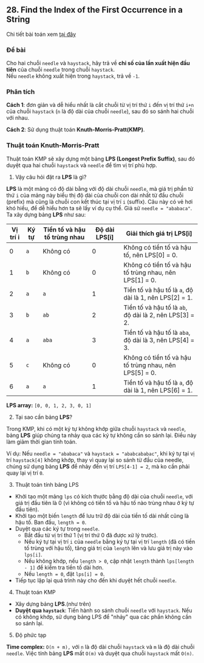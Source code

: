 ## 28. Find the Index of the First Occurrence in a String

Chi tiết bài toán xem [tại đây](https://leetcode.com/problems/find-the-index-of-the-first-occurrence-in-a-string/description)

### Đề bài

Cho hai chuỗi `needle` và `haystack`, hãy trả về **chỉ số của lần xuất hiện đầu tiên** của chuỗi `needle` trong chuỗi `haystack`.  
Nếu `needle` không xuất hiện trong `haystack`, trả về `-1`.

### Phân tích

**Cách 1**: đơn giản và dễ hiểu nhất là cắt chuỗi từ vị trí thứ `i` đến vị trí thứ `i+n` của chuỗi `haystack` (`n` là độ dài của chuỗi `needle`), sau đó so sánh hai chuỗi với nhau.

**Cách 2**: Sử dụng thuật toán **Knuth-Morris-Pratt(KMP)**.

### Thuật toán Knuth-Morris-Pratt
Thuật toán KMP sẽ xây dựng một bảng **LPS (Longest Prefix Suffix)**, sau đó duyệt qua hai chuỗi `haystack` và `needle` để tìm vị trí phù hợp.

1. Vậy câu hỏi đặt ra **LPS** là gì?

**LPS** là một mảng có độ dài bằng với độ dài chuỗi `needle`, mà giá trị phần tử thứ `i` của mảng này biểu thị độ dài của chuỗi con dài nhất từ đầu chuỗi (prefix) mà cũng là chuỗi con kết thúc tại vị trí `i` (suffix).
Câu này có vẻ hơi khó hiểu, để dễ hiểu hơn ta sẽ lấy ví dụ cụ thể. Giả sử `needle = "ababaca"`.  
Ta xây dựng bảng **LPS** như sau:

| Vị trí i | Ký tự | Tiền tố và hậu tố trùng nhau | Độ dài LPS[i] | Giải thích giá trị LPS[i] |
|----------|-------|-----------------------------|---------------|----------------------------|
| 0        | `a`   | Không có                    | 0             | Không có tiền tố và hậu tố, nên LPS[0] = 0. |
| 1        | `b`   | Không có                    | 0             | Không có tiền tố và hậu tố trùng nhau, nên LPS[1] = 0. |
| 2        | `a`   | `a`                         | 1             | Tiền tố và hậu tố là `a`, độ dài là 1, nên LPS[2] = 1. |
| 3        | `b`   | `ab`                        | 2             | Tiền tố và hậu tố là `ab`, độ dài là 2, nên LPS[3] = 2. |
| 4        | `a`   | `aba`                       | 3             | Tiền tố và hậu tố là `aba`, độ dài là 3, nên LPS[4] = 3. |
| 5        | `c`   | Không có                    | 0             | Không có tiền tố và hậu tố trùng nhau, nên LPS[5] = 0. |
| 6        | `a`   | `a`                         | 1             | Tiền tố và hậu tố là `a`, độ dài là 1, nên LPS[6] = 1. |

**LPS array:** `[0, 0, 1, 2, 3, 0, 1]`

2. Tại sao cần bảng **LPS**?

Trong KMP, khi có một ký tự không khớp giữa chuỗi `haystack` và `needle`, bảng **LPS** giúp chúng ta nhảy qua các ký tự không cần so sánh lại. Điều này làm giảm thời gian tính toán.

Ví dụ: Nếu `needle = "ababaca"` và `haystack = "ababcababac"`, khi ký tự tại vị trí `haystack[4]` không khớp, thay vì quay lại so sánh từ đầu của needle, chúng sử dụng bảng **LPS** để nhảy đến vị trí `LPS[4-1] = 2`, mà ko cần phải quay lại vị trí `0`.

3. Thuật toán tính bảng LPS
 - Khởi tạo một mảng `lps` có kích thước bằng độ dài của chuỗi `needle`, với giá trị đầu tiên là 0 (vì không có tiền tố và hậu tố nào trùng nhau ở ký tự đầu tiên).
 - Khởi tạo một biến `length` để lưu trữ độ dài của tiền tố dài nhất cũng là hậu tố. Ban đầu, `length = 0`.
 - Duyệt qua các ký tự trong `needle`.
   - Bắt đầu từ vị trí thứ 1 (vị trí thứ 0 đã được xử lý trước).
   - Nếu ký tự tại vị trí `i` của `needle` bằng ký tự tại vị trí `length` (đã có tiền tố trùng với hậu tố), tăng giá trị của `length` lên và lưu giá trị này vào `lps[i]`.
   - Nếu không khớp, nếu `length > 0`, cập nhật `length` thành `lps[length - 1]` để kiểm tra tiền tố dài hơn.
   - Nếu `length = 0`, đặt `lps[i] = 0`.
 - Tiếp tục lặp lại quá trình này cho đến khi duyệt hết chuỗi `needle`.

4. Thuật toán KMP
 - Xây dựng bảng **LPS**.(như trên)
 - **Duyệt qua `haystack`**: Tiến hành so sánh chuỗi `needle` với `haystack`. Nếu có không khớp, sử dụng bảng LPS để "nhảy" qua các phần không cần so sánh lại.

5. Độ phức tạp

**Time complex:** `O(n + m),` với `n` là độ dài chuỗi `haystack` và `m` là độ dài chuỗi `needle`. Việc tính bảng **LPS** mất `O(m)` và duyệt qua chuỗi `haystack` mất `O(n)`.
